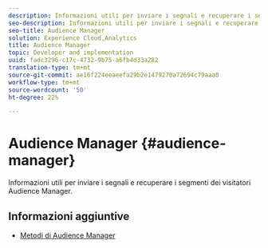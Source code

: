 ```yaml
---
description: Informazioni utili per inviare i segnali e recuperare i segmenti dei visitatori  Audience Manager.
seo-description: Informazioni utili per inviare i segnali e recuperare i segmenti dei visitatori  Audience Manager.
seo-title: Audience Manager
solution: Experience Cloud,Analytics
title: Audience Manager
topic: Developer and implementation
uuid: fadc3296-c17c-4732-9b75-a6fb4d33a282
translation-type: tm+mt
source-git-commit: ae16f224eeaeefa29b2e1479270a72694c79aaa0
workflow-type: tm+mt
source-wordcount: '50'
ht-degree: 22%

---
```



# Audience Manager {#audience-manager}

Informazioni utili per inviare i segnali e recuperare i segmenti dei visitatori  Audience Manager.

## Informazioni aggiuntive

+ [Metodi di Audience Manager](/help/windows-appstore/audiencemgmt/audience-manager-methods.md)